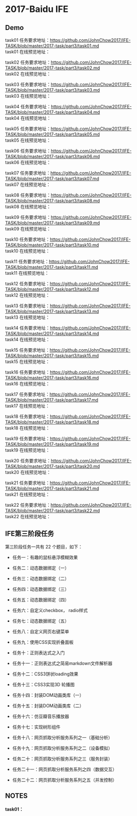# 2017-Baidu IFE
## Demo
task01 任务要求地址：https://github.com/JohnChow2017/IFE-TASK/blob/master/2017-task/part3/task01.md<br>
task01 在线预览地址：

task02 任务要求地址：https://github.com/JohnChow2017/IFE-TASK/blob/master/2017-task/part3/task02.md<br>
task02 在线预览地址：

task03 任务要求地址：https://github.com/JohnChow2017/IFE-TASK/blob/master/2017-task/part3/task03.md<br>
task03 在线预览地址：

task04 任务要求地址：https://github.com/JohnChow2017/IFE-TASK/blob/master/2017-task/part3/task04.md<br>
task04 在线预览地址：

task05 任务要求地址：https://github.com/JohnChow2017/IFE-TASK/blob/master/2017-task/part3/task05.md<br>
task05 在线预览地址：

task06 任务要求地址：https://github.com/JohnChow2017/IFE-TASK/blob/master/2017-task/part3/task06.md<br>
task06 在线预览地址：

task07 任务要求地址：https://github.com/JohnChow2017/IFE-TASK/blob/master/2017-task/part3/task07.md<br>
task07 在线预览地址：

task08 任务要求地址：https://github.com/JohnChow2017/IFE-TASK/blob/master/2017-task/part3/task08.md<br>
task08 在线预览地址：

task09 任务要求地址：https://github.com/JohnChow2017/IFE-TASK/blob/master/2017-task/part3/task09.md<br>
task09 在线预览地址：

task10 任务要求地址：https://github.com/JohnChow2017/IFE-TASK/blob/master/2017-task/part3/task10.md<br>
task10 在线预览地址：

task11 任务要求地址：https://github.com/JohnChow2017/IFE-TASK/blob/master/2017-task/part3/task11.md<br>
task11 在线预览地址：

task12 任务要求地址：https://github.com/JohnChow2017/IFE-TASK/blob/master/2017-task/part3/task12.md<br>
task12 在线预览地址：

task13 任务要求地址：https://github.com/JohnChow2017/IFE-TASK/blob/master/2017-task/part3/task13.md<br>
task13 在线预览地址：

task14 任务要求地址：https://github.com/JohnChow2017/IFE-TASK/blob/master/2017-task/part3/task14.md<br>
task14 在线预览地址：

task15 任务要求地址：https://github.com/JohnChow2017/IFE-TASK/blob/master/2017-task/part3/task15.md<br>
task15 在线预览地址：

task16 任务要求地址：https://github.com/JohnChow2017/IFE-TASK/blob/master/2017-task/part3/task16.md<br>
task16 在线预览地址：

task17 任务要求地址：https://github.com/JohnChow2017/IFE-TASK/blob/master/2017-task/part3/task17.md<br>
task17 在线预览地址：

task18 任务要求地址：https://github.com/JohnChow2017/IFE-TASK/blob/master/2017-task/part3/task18.md<br>
task18 在线预览地址：

task19 任务要求地址：https://github.com/JohnChow2017/IFE-TASK/blob/master/2017-task/part3/task19.md<br>
task19 在线预览地址：

task20 任务要求地址：https://github.com/JohnChow2017/IFE-TASK/blob/master/2017-task/part3/task20.md<br>
task20 在线预览地址：

task21 任务要求地址：https://github.com/JohnChow2017/IFE-TASK/blob/master/2017-task/part3/task21.md<br>
task21 在线预览地址：

task22 任务要求地址：https://github.com/JohnChow2017/IFE-TASK/blob/master/2017-task/part3/task22.md<br>
task22 在线预览地址：
<br>
## IFE第三阶段任务

第三阶段任务一共有 22 个题目，如下：

* 任务一：有趣的鼠标悬浮模糊效果

* 任务二：动态数据绑定（一）

* 任务三：动态数据绑定（二）

* 任务四：动态数据绑定（三）

* 任务五：动态数据绑定（四）

* 任务六：自定义checkbox， radio样式

* 任务七：动态数据绑定（五）

* 任务八：自定义网页右键菜单

* 任务九：使用CSS实现折叠面板

* 任务十：正则表达式之入门

* 任务十一：正则表达式之简易markdown文件解析器

* 任务十二：CSS3饼状loading效果

* 任务十三：CSS3实现3D 轮播图

* 任务十四：封装DOM动画类库（一）

* 任务十五：封装DOM动画类库（二）

* 任务十六：仿豆瓣音乐播放器

* 任务十七：实现树形组件

* 任务十八：网页抓取分析服务系列之一（基础分析）

* 任务十九：网页抓取分析服务系列之二（设备模拟）

* 任务二十：网页抓取分析服务系列之三（服务封装）

* 任务二十一：网页抓取分析服务系列之四（数据交互）

* 任务二十二：网页抓取分析服务系列之五（并发控制）


## NOTES
#### task01：
